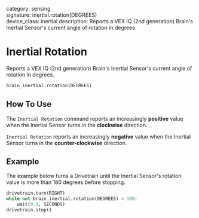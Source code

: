 category: sensing  
signature: inertial.rotation(DEGREES)  
device_class: inertial
description: Reports a VEX IQ (2nd generation) Brain's Inertial Sensor's current angle of rotation in degrees  

# Inertial Rotation

Reports a VEX IQ (2nd generation) Brain's Inertial Sensor's current angle of rotation in degrees.

```python
brain_inertial.rotation(DEGREES)
```

## How To Use

The `Inertial Rotation` command reports an increasingly **positive** value when the Inertial Sensor turns in the **clockwise** direction.

`Inertial Rotation` reports an increasingly **negative** value when the Inertial Sensor turns in the **counter-clockwise** direction.

## Example

The example below turns a Drivetrain until the Inertial Sensor's rotation value is more than 180 degrees before stopping.

```python
drivetrain.turn(RIGHT)
while not brain_inertial.rotation(DEGREES) > 180:
    wait(0.1, SECONDS)
drivetrain.stop()
```

<advanced>
</advanced>
